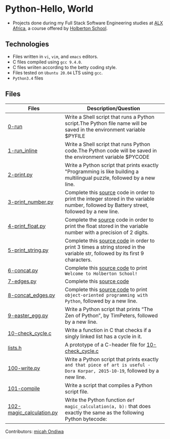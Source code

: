 # Python-Hello, World

- Projects done during my Full Stack Software Engineering studies at [ALX Africa](https://www.alxafrica.com/software-engineering-2022/), a course offered by [Holberton School](https://www.holbertonschool.com/).

## Technologies

- Files written in ```vi```, ```vim```, and ```emacs``` editors. 
- C files compiled using ```gcc 9.4.0```.
- C files wriiten according to the betty coding style. 
- Files tested on ```Ubuntu 20.04``` LTS using ```gcc```.
- ```Python3.4``` files 

## Files

| Files  | Description/Question |
| ---  | --- |
|[0-run](0-run)|Write a Shell script that runs a Python script.The Python file name will be saved in the environment variable $PYFILE|
|[1-run_inline](1-run_inline)|Write a Shell script that runs Python code.The Python code will be saved in the environment variable $PYCODE|
|[2-print.py](2-print.py)|Write a Python script that prints exactly "Programming is like building a multilingual puzzle, followed by a new line.|
|[3-print_number.py](3-print_number.py)|Complete this [source](https://github.com/holbertonschool/0x00.py/blob/master/3-print_number.py) code in order to print the integer stored in the variable number, followed by Battery street, followed by a new line.|
|[4-print_float.py](4-print_float.py)|Complete the [source](https://github.com/holbertonschool/0x00.py/blob/master/4-print_float.py) code in order to print the float stored in the variable number with a precision of 2 digits.|
|[5-print_string.py](5-print_string.py)|Complete this [source code](https://github.com/holbertonschool/0x00.py/blob/master/5-print_string.py) in order to print 3 times a string stored in the variable str, followed by its first 9 characters.|
|[6-concat.py](6-concat.py)|Complete this [source code](https://github.com/holbertonschool/0x00.py/blob/master/6-concat.py) to print ```Welcome to Holberton School!```|
|[7-edges.py](7-edges.py)|Complete this [source code](https://github.com/holbertonschool/0x00.py/blob/master/7-edges.py)|
|[8-concat_edges.py](8-concat_edges.py)|Complete this [source code](https://github.com/holbertonschool/0x00.py/blob/master/8-concat_edges.py) to print ```object-oriented programming with Python```, followed by a new line.|
|[9-easter_egg.py](9-easter_egg.py)|Write a Python script that prints “The Zen of Python”, by TimPeters, followed by a new line.|
|[10-check_cycle.c](10-check_cycle.c)|Write a function in C that checks if a singly linked list has a cycle in it.|
|[lists.h](lists.h)|A prototype of a C-header file for [10-check_cycle.c](10-check_cycle.c)|
|[100-write.py](100-write.py)|Write a Python script that prints exactly ```and that piece of art is useful - Dora Korpar, 2015-10-19```, followed by a new line.|
|[101-compile](101-compile)|Write a script that compiles a Python script file.|
|[102-magic_calculation.py](102-magic_calculation.py)|Write the Python function ```def magic_calculation(a, b):``` that does exactly the same as the following Python bytecode:|



Contributors: [micah Ondiwa](github.com/micahondiwa)
